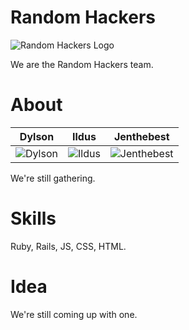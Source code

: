 Random Hackers
==============
![Random Hackers Logo](http://i.imgur.com/wt91X85.png)

We are the Random Hackers team.


About
=====

| Dylson | Ildus | Jenthebest
|--- |--- |---
| ![Dylson](https://pbs.twimg.com/profile_images/427202043929825280/o5ZFxcJq.png) | ![Ildus](https://pbs.twimg.com/profile_images/1318954004/a_1d9140f1.jpg) | ![Jenthebest](https://pbs.twimg.com/profile_images/537042120821862401/X37nkZ0U_400x400.png)

We're still gathering.


Skills
======
Ruby, Rails, JS, CSS, HTML.

Idea
====

We're still coming up with one.